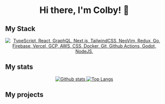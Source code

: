 <h1 align="center">Hi there, I'm Colby! 👋</h1>

## My Stack
<p align="center">
  <a href="#">
    <img src="https://skillicons.dev/icons?i=ts,react,graphql,nextjs,tailwindcss,neovim,redux, go,vercel,firebase gcp,aws,css,docker,git,githubactions,godot,nodejs" alt="TypeScript, React, GraphQL, Next.js, TailwindCSS, NeoVim, Redux, Go, Firebase, Vercel, GCP, AWS, CSS, Docker, Git, Github Actions, Godot, NodeJS,">
  </a>
</p>

## My stats
<p align="center">
  <a href="#">
    <img src="https://github-readme-stats.vercel.app/api?username=cgilly2fast&theme=onedark&show_icons=true&hide_rank=true&custom_title=Stats&count_private=true&hide_border=true&hide=issues&line_height=24&bg_color=0d1117" alt="Github stats" />
    <img src="https://github-readme-stats.vercel.app/api/top-langs/?username=cgilly2fast&layout=compact&theme=onedark&count_private=true&hide_border=true&bg_color=0d1117" alt="Top Langs">
  </a>
</p>

## My projects

<!--
**cgilly2fast/cgilly2fast** is a ✨ _special_ ✨ repository because its `README.md` (this file) appears on your GitHub profile.

Here are some ideas to get you started:

- 🔭 I’m currently working on ...
- 🌱 I’m currently learning ...
- 👯 I’m looking to collaborate on ...
- 🤔 I’m looking for help with ...
- 💬 Ask me about ...
- 📫 How to reach me: ...
- 😄 Pronouns: ...
- ⚡ Fun fact: ...
-->
